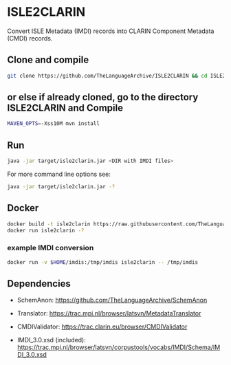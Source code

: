 # ISLE2CLARIN

Convert ISLE Metadata (IMDI) records into CLARIN Component Metadata (CMDI) records.

## Clone and compile
```sh
git clone https://github.com/TheLanguageArchive/ISLE2CLARIN && cd ISLE2CLARIN && MAVEN_OPTS=-Xss10M mvn install
```

## or else if already cloned, go to the directory ISLE2CLARIN and Compile
```sh
MAVEN_OPTS=-Xss10M mvn install
```

## Run
```sh
java -jar target/isle2clarin.jar <DIR with IMDI files>
```

For more command line options see:

```sh
java -jar target/isle2clarin.jar -?
```

## Docker
```sh
docker build -t isle2clarin https://raw.githubusercontent.com/TheLanguageArchive/ISLE2CLARIN/master/Dockerfile
docker run isle2clarin -?
```
### example IMDI conversion
```sh
docker run -v $HOME/imdis:/tmp/imdis isle2clarin -- /tmp/imdis
```

## Dependencies
- SchemAnon: https://github.com/TheLanguageArchive/SchemAnon

- Translator: https://trac.mpi.nl/browser/latsvn/MetadataTranslator

- CMDIValidator: https://trac.clarin.eu/browser/CMDIValidator

- IMDI_3.0.xsd (included): https://trac.mpi.nl/browser/latsvn/corpustools/vocabs/IMDI/Schema/IMDI_3.0.xsd
